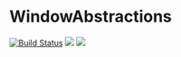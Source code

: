 # WindowAbstractions

[![Build Status](https://travis-ci.com/serenity4/WindowAbstractions.jl.svg?branch=master)](https://travis-ci.com/serenity4/WindowAbstractions.jl) [![](https://img.shields.io/badge/docs-stable-blue.svg)](https://serenity4.github.io/WindowAbstractions.jl/stable) [![](https://img.shields.io/badge/docs-dev-blue.svg)](https://serenity4.github.io/WindowAbstractions.jl/dev)